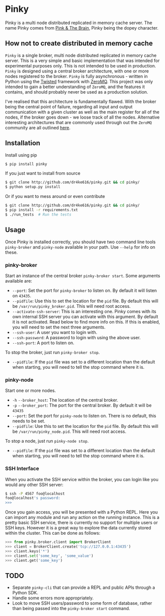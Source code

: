 # Pinky

Pinky is a multi node distributed replicated in memory cache server. The name Pinky comes from [Pink & The Brain](http://google.com/search=Pinky+And+The+Brain), Pinky being the dopey character.

## How not to create distributed in memory cache

`Pinky` is a single broker, multi node distributed replicated in memory cache server. This is a very simple and basic implementation that was intended for experimental purposes only. This is not intended to be used in production. `Pinky` is designed using a central broker architecture, with one or more nodes registered to the broker. `Pinky` is fully asynchronous - written in Python using the [Twisted](http://twistedmatrix.com/) framework with [ZeroMQ](http://zeromq.org/). This project was only intended to gain a better understanding of `ZeroMQ`, and the features it contains, and should probably never be used as a production solution.

I've realised that this architecture is fundamentally flawed. With the broker being the central point of failure, regarding all input and output communication with a given cluster as well as the main register for all of the nodes, if the broker goes down - we loose track of all the nodes. Alternative interesting architectures that are commonly used through out the `ZeroMQ` community are all outlined [here](http://zeromq.org/whitepapers:brokerless).

## Installation

Install using pip
```bash
$ pip install pinky
```

If you just want to install from source
```bash
$ git clone http://github.com/dr4ke616/pinky.git && cd pinky/
$ python setup.py install
```

Or if you want to mess around or even contribute
```bash
$ git clone http://github.com/dr4ke616/pinky.git && cd pinky/
$ pip install -r requirements.txt
$ ./run_tests  # Run the tests
```

## Usage
Once Pinky is installed correctly, you should have two command line tools `pinky-broker` and `pinky-node` available in your path. Use `--help` for info on these.

### pinky-broker

Start an instance of the central broker `pinky-broker start`. Some arguments available are:
* `--port`: Set the port for `pinky-broker` to listen on. By default it will listen on `43435`.
* `--pidfile`: Use this to set the location for the `pid` file. By default this will be `/var/run/pinky_broker.pid`. This will need root access.
* `--activate-ssh-server`: This is an interesting one. Pinky comes with its own internal SSH server you can activate with this argument. By default it is not activated. Read below to find more info on this. If this is enabled, you will need to set the next three arguments.
* `--ssh-user`: A user you want to login with.
* `--ssh-password`: A password to login with using the above user.
* `--ssh-port`: A port to listen on.

To stop the broker, just run `pinky-broker stop`.
* `--pidfile`: If the `pid` file was set to a different location than the default when starting, you will need to tell the stop command where it is.

### pinky-node

Start one or more nodes.
* `-h` `--broker_host`: The location of the central broker.
* `-p` `--broker_port`: The port for the central broker. By default it will be `43435`
* `--port`: Set the port for `pinky-node` to listen on. There is no default, this needs to be set.
* `--pidfile`: Use this to set the location for the `pid` file. By default this will be `/var/run/pinky_node.pid`. This will need root access.

To stop a node, just run `pinky-node stop`.
* `--pidfile`: If the `pid` file was set to a different location than the default when starting, you will need to tell the stop command where it is.

### SSH Interface

When you activate the SSH service within the broker, you can login like you would any other SSH server:
```bash
$ ssh -P 4567 foo@localhost
foo@localhost's password:
>>>
```

Once you gain access, you will be presented with a Python REPL. Here you can import any module and run any action on the running instance. This is a pretty basic SSH service, there is currently no support for multiple users or SSH keys. However it is a great way to explore the data currently stored within the cluster. This can be done as follows:

```python
>>> from pinky.broker.client import BrokerClient
>>> client = BrokerClient.create('tcp://127.0.0.1:43435')
>>> client.keys('*')
>>> client.set('some_key', 'some_value')
>>> client.get('some_key')
```

## TODO
- Separate `pinky-cli` that can provide a REPL and public APIs through a Python SDK.
- Handle some errors more appropriately.
- Look to move SSH users/password to some form of database, rather than being passed into the `pinky-broker start` command.
